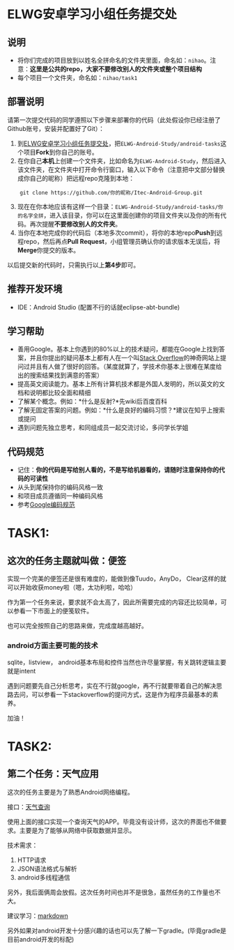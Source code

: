 ELWG安卓学习小组任务提交处
=====

## 说明

* 将你们完成的项目放到以姓名全拼命名的文件夹里面，命名如：`nihao`。注意：**这里是公共的repo，大家不要修改别人的文件夹或整个项目结构**
* 每个项目一个文件夹，命名如：`nihao/task1`

## 部署说明

请第一次提交代码的同学遵照以下步骤来部署你的代码（此处假设你已经注册了Github账号，安装并配置好了Git）：

1. 到[ELWG安卓学习小组任务提交处][]，把`ELWG-Android-Study/android-tasks`这个项目**Fork**到你自己的账号。
2. 在你自己**本机**上创建一个文件夹，比如命名为`ELWG-Android-Study`，然后进入该文件夹，在文件夹中打开命令行窗口，输入以下命令（注意把中文部分替换成你自己的昵称）把远程repo克隆到本地：

```    
    git clone https://github.com/你的昵称/Itec-Android-Group.git
```

3. 现在在你本地应该有这样一个目录：`ELWG-Android-Study/android-tasks/你的名字全拼`，进入该目录，你可以在这里面创建你的项目文件夹以及你的所有代码。再次提醒**不要修改别人的文件夹**。
4. 当你在本地完成你的代码后（本地多次commit），将你的本地repo**Push**到远程repo，然后再点**Pull Request**，小组管理员确认你的请求版本无误后，将**Merge**你提交的版本。

以后提交新的代码时，只需执行以上**第4步**即可。

## 推荐开发环境

* IDE：Android Studio (配置不行的话就eclipse-abt-bundle)

## 学习帮助

* 善用Google。基本上你遇到的80%以上的技术疑问，都能在Google上找到答案，并且你提出的疑问基本上都有人在一个叫[Stack Overflow][]的神奇网站上提问过并且有人做了很好的回答。（某度就算了，学技术你基本上很难在某度给出的搜索结果找到满意的答案）
* 提高英文阅读能力。基本上所有计算机技术都是外国人发明的，所以英文的文档和说明都比较全面和精细
* 了解某个概念。例如：*什么是反射?*先wiki后百度百科
* 了解无固定答案的问题。例如：*什么是良好的编码习惯？*建议在知乎上搜索或提问
* 遇到问题先独立思考，和同组成员一起交流讨论，多问学长学姐

## 代码规范

* 记住：**你的代码是写给别人看的，不是写给机器看的，请随时注意保持你的代码的可读性**
* 从头到尾保持你的编码风格一致
* 和项目成员遵循同一种编码风格
* 参考[Google编码规范][]

[Stack Overflow]: http://stackoverflow.com/
[Google编码规范]: https://code.google.com/p/google-styleguide/
[ELWG安卓学习小组任务提交处]: https://github.com/nhsprite/Itec-Android-Group


TASK1:
===============

## 这次的任务主题就叫做：便签
实现一个完美的便签还是很有难度的，能做到像Tuudo，AnyDo， Clear这样的就可以开始收获money啦（嗯，太功利啦，哈哈）

作为第一个任务来说，要求就不会太高了，因此所需要完成的内容还比较简单，可以参看一下市面上的便笺软件。

也可以完全按照自己的思路来做，完成度越高越好。

### android方面主要可能的技术
sqlite，listview， android基本布局和控件当然也许尽量掌握，有关跳转逻辑主要就是intent

遇到问题要先自己分析思考，实在不行就google，再不行就要带着自己的解决思路去问，可以参看一下stackoverflow的提问方式，这是作为程序员最基本的素养。

加油！

TASK2:
===============

##  第二个任务：天气应用
这次的任务主要是为了熟悉Android网络编程。

接口：[天气查询](http://apistore.baidu.com/apiworks/servicedetail/112.html)

使用上面的接口实现一个查询天气的APP。毕竟没有设计师，这次的界面也不做要求。主要是为了能够从网络中获取数据并显示。

技术需求：
1.  HTTP请求
2.  JSON语法格式与解析
3.  android多线程通信

另外，我后面俩周会放假。这次任务时间也并不是很急，虽然任务的工作量也不大。

建议学习：[markdown](http://wowubuntu.com/markdown)

另外如果对android开发十分感兴趣的话也可以先了解一下gradle。(毕竟gradle是目前android开发的标配)